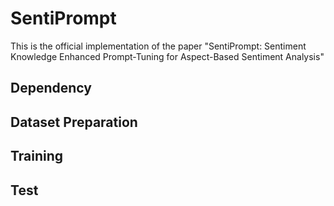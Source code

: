 # SentiPrompt

This is the official implementation of the paper "SentiPrompt: Sentiment Knowledge Enhanced Prompt-Tuning for Aspect-Based Sentiment Analysis"

## Dependency

## Dataset Preparation

## Training

## Test
